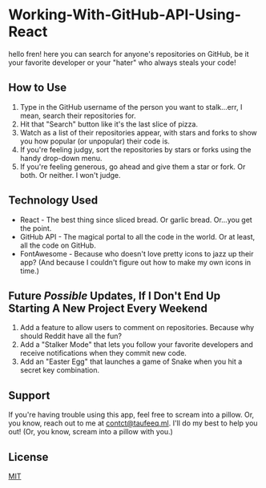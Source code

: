 # Working-With-GitHub-API-Using-React
hello fren! here you can search for anyone's repositories on GitHub, be it your favorite developer or your "hater" who always steals your code!

## How to Use
1. Type in the GitHub username of the person you want to stalk...err, I mean, search their repositories for.
2. Hit that "Search" button like it's the last slice of pizza.
3. Watch as a list of their repositories appear, with stars and forks to show you how popular (or unpopular) their code is.
4. If you're feeling judgy, sort the repositories by stars or forks using the handy drop-down menu.
5. If you're feeling generous, go ahead and give them a star or fork. Or both. Or neither. I won't judge.
## Technology Used
- React - The best thing since sliced bread. Or garlic bread. Or...you get the point.
- GitHub API - The magical portal to all the code in the world. Or at least, all the code on GitHub.
- FontAwesome - Because who doesn't love pretty icons to jazz up their app? (And because I couldn't figure out how to make my own icons in time.)
## Future *Possible* Updates, If I Don't End Up Starting A New Project Every Weekend
1. Add a feature to allow users to comment on repositories. Because why should Reddit have all the fun?
2. Add a "Stalker Mode" that lets you follow your favorite developers and receive notifications when they commit new code.
3. Add an "Easter Egg" that launches a game of Snake when you hit a secret key combination.
## Support
If you're having trouble using this app, feel free to scream into a pillow. Or, you know, reach out to me at contct@taufeeq.ml. I'll do my best to help you out! (Or, you know, scream into a pillow with you.)
## License
[MIT](https://choosealicense.com/licenses/mit/)
